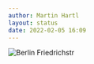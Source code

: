 ```yaml
---
author: Martin Hartl
layout: status
date: 2022-02-05 16:09
---
```


![Berlin Friedrichstr ](https://share.hartl.co/pictures/2022-02-05.jpg)